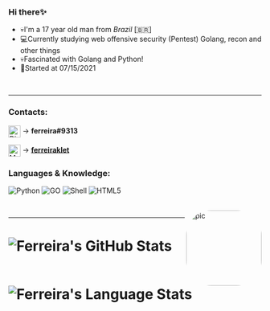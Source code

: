 ### Hi there✨

- 💀I'm a 17 year old man from _Brazil_ [🇧🇷]
- 💻Currently studying web offensive security (Pentest) Golang, recon and other things
- 💀Fascinated with Golang and Python!
- 🎯Started at 07/15/2021


</br>
<hr>

### Contacts:

[<img align="center" alt="Discord Contact" width="24px" src="https://icon-library.com/images/discord-user-icon/discord-user-icon-16.jpg" />][discord] -> **ferreira#9313**

[<img align="center" alt="My twitter" width="24px" src="https://icon-library.com/images/twitter-circle-icon-png/twitter-circle-icon-png-5.jpg" />](Twitter) ->
**[ferreiraklet](https://twitter.com/ferreiraklet)**
</br>

### Languages & Knowledge:

![Python](http://img.shields.io/badge/-Python-3776AB?style=flat-square&logo=python&logoColor=ffffff)
![GO](https://img.shields.io/badge/Golang-informational?style=flat-square&logo=go)
![Shell](https://img.shields.io/badge/Shell-inactive?style=flat-square&logo=shell)
![HTML5](https://img.shields.io/badge/-HTML5-%23E44D27?style=flat-square&logo=html5&logoColor=ffffff)
          

<div style="display: inline_block"><br>
  <img align="right" alt="pic" height="150" style="border-radius:50px;" src="https://blog.joaovrmaia.com/img/o-basico-do-http-em-go/golang-http.png">
</div>
<hr>

 # ![Ferreira's GitHub Stats](https://github-readme-stats.vercel.app/api?username=ferreiraklet&show_icons=true&theme=radical)
 
 # ![Ferreira's Language Stats](https://github-readme-stats.vercel.app/api/top-langs/?username=ferreiraklet&layout=compact&langs_count=7&theme=github_dark&border_radius=0&text_color=7FFF7F&count_private=true)


<!-- Links -->
[discord]: https://icon-library.com/images/discord-user-icon/discord-user-icon-16.jpg

